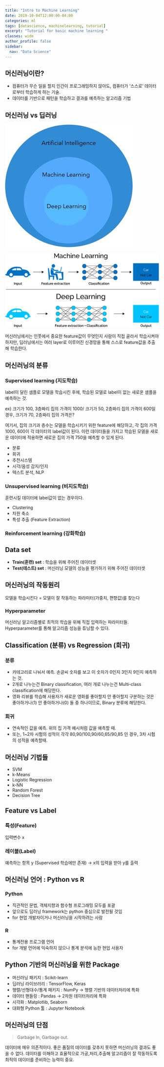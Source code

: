 ```yaml
---
title: "Intro to Machine Learning"
date: 2019-10-04T12:00:00-04:00
categories: ml
tags: [datascience, machinelearning, tutorial]
excerpt: "Tutorial for basic machine learning "
classes: wide
author_profile: false
sidebar:
  nav: "Data Science"
---
```


## 머신러닝이란?
- 컴퓨터가 무슨 일을 할지 인간이 프로그래밍하지 않아도, 컴퓨터가 ‘스스로’ 데이터로부터 학습하게 하는 기술.
- 데이터를 기반으로 패턴을 학습하고 결과를 예측하는 알고리즘 기법

## 머신러닝 vs 딥러닝
![](../../assets/images/introml1.png)

![](../../assets/images/introml2.png)

머신러닝에서는 인풋에서 중요한 feature값이 무엇인지 사람이 직접 골라서 학습시켜야 하지만, 딥러닝에서는 여러 layer로 이루어진 신경망을 통해 스스로 feature값을 추출해 학습한다.

## 머신러닝의 분류
### Supervised learning (지도학습)
label이 달린 샘플로 모델을 학습시킨 후에, 학습된 모델로 label이 없는 새로운 샘플을 예측하는 것.

ex) 크기가 100, 3층짜리 집의 가격이 1000/ 크기가 50, 2층짜리 집의 가격이 600일 경우, 크기가 70, 2층짜리 집의 가격은?

여기서, 집의 크기과 층수는 모델을 학습시키기 위한 feature에 해당하고, 각 집의 가격 1000, 600이 각 데이터의 label값이 된다. 이런 데이터들을 가지고 학습된 모델을 새로운 데이터에 적용하면 새로운 집의 가격 750을 예측할 수 있게 된다.

- 분류
- 회귀
- 추천시스템
- 시각/음성 감지/인지
- 텍스트 분석, NLP

### Unsupervised learning (비지도학습)
훈련시킬 데이터에 label값이 없는 경우이다.

- Clustering
- 차원 축소
- 특성 추출 (Feature Extraction)

### Reinforcement learning (강화학습)

## Data set
- **Train(훈련) set** : 학습을 위해 주어진 데이터셋
- **Test(테스트) set** : 머신러닝 모델의 성능을 평가하기 위해 주어진 데이터셋

## 머신러닝의 작동원리
모델을 학습시킨다 = 모델이 잘 작동하는 파라미터(가중치, 편향값)를 찾는다

### Hyperparameter
머신러닝 알고리즘별로 최적의 학습을 위해 직접 입력하는 파라미터들. Hyperparameter를 통해 알고리즘 성능을 튜닝할 수 있다.

## Classification (분류) vs Regression (회귀)

### 분류
- 카테고리로 나눠서 예측. 손글씨 숫자를 보고 이 숫자가 0인지 3인지 9인지 예측하는 것.
- 2개로 나누는건 Binary classification, 여러 개로 나누는건 Multi-class classification에 해당한다.
- 영화 리뷰를 학습해 사용자가 새로운 영화를 좋아할지 안 좋아할지 구분하는 것은 좋아하거나(1) 안 좋아하거나(0) 둘 중 하나이므로, Binary 분류에 해당한다.

### 회귀
- 연속적인 값을 예측. 위의 집 가격 예시처럼 값을 예측할 때.
- 또는, 1~2차 시험의 성적이 각각 80,90/100,90/60,65/90,85 인 경우, 3차 시험의 성적을 예측할때.

## 머신러닝 기법들
- SVM
- k-Means
- Logistic Regression
- k-NN
- Random Forest
- Decision Tree

## Feature vs Label
### 특성(Feature)
입력변수 x

### 레이블(Label)
예측하는 항목 y (Supervised 학습에만 존재) → x의 입력을 받아 y를 출력

## 머신러닝 언어 : Python vs R
### Python
- 직관적인 문법, 객체지향과 함수형 프로그래밍 모두를 포괄
- 앞으로도 딥러닝 framework는 python 중심으로 발전될 것임
- for 현업 개발자이거나 머신러닝을 시작하려는 사람

### R
- 통계전용 프로그램 언어
- for 개발 언어에 익숙하지 않으나 통계 분석에 능한 현업 사용자

## Python 기반의 머신러닝을 위한 Package
- 머신러닝 패키지 : Scikit-learn
- 딥러닝 라이브러리 : TensorFlow, Keras
- 행렬/선형대수/통계 패키지 : NumPy → 행렬 기반의 데이터처리에 특화
- 데이터 핸들링 : Pandas → 2차원 데이터처리에 특화
- 시각화 : Matplotlib, Seaborn
- 대화형 Python 툴 : Jupyter Notebook

## 머신러닝의 단점
> Garbage In, Garbage out.

데이터에 매우 의존적이다. 좋은 품질의 데이터를 갖추지 못하면 머신러닝의 결과도 좋을 수 없다. 데이터를 이해하고 효율적으로 가공,처리,추출해 알고리즘이 잘 작동하도록 최적의 데이터를 준비하는 능력이 중요.
